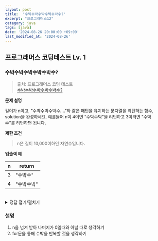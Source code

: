 ```yaml
---
layout: post
title:  "수박수박수박수박수박수?"
excerpt: "프로그래머스12"
category: java
tags: [java]
date: '2024-08-26 20:00:00 +09:00'
last_modified_at: '2024-08-26'
---
```


## 프로그래머스 코딩테스트 Lv. 1

### 수박수박수박수박수박수?

> 출처: 프로그래머스 코딩 테스트<br> 
> [수박수박수박수박수박수?](https://school.programmers.co.kr/learn/courses/30/lessons/12922) <br>

**문제 설명**<br>

길이가 n이고, "수박수박수박수...."와 같은 패턴을 유지하는 문자열을 리턴하는 함수, solution을 완성하세요. 예를들어 n이 4이면 "수박수박"을 리턴하고 3이라면 "수박수"를 리턴하면 됩니다.<br>


**제한 조건**
> n은 길이 10,000이하인 자연수입니다.<br>


**입출력 예**

| n   | return     |
| --- | ---------- |
| 3   | "수박수"   |
| 4   | "수박수박" |

<br>

<details>
<summary>정답 접기/펼치기</summary>
<div markdown="1">

```java

class Solution {
    public String solution(int n) {
        String answer = "";
        String watermelon = "수박";
        int num;
        
        if(n % 2 == 0) {
            num = n/2;
            for(int i = 0; i < num; i++) {
                answer += watermelon;
            }
        }
        else{
            num = n/2;
            for(int i=0; i<num; i++) {
                answer += watermelon;
            }
            answer += "수";
        } 
        
        return answer;
    }
}

```

</div>
</details>



### 설명

1. n을 넘겨 받아 나머지가 0일때와 아닐 때로 생각하기<br>
2. for문을 통해 수박을 반복할 것을 생각하기<br>